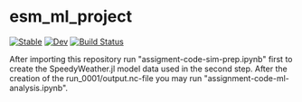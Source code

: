 # esm_ml_project

[![Stable](https://img.shields.io/badge/docs-stable-blue.svg)](https://pabloconrat.github.io/esm_ml_project.jl/stable/)
[![Dev](https://img.shields.io/badge/docs-dev-blue.svg)](https://pabloconrat.github.io/esm_ml_project.jl/dev/)
[![Build Status](https://github.com/pabloconrat/esm_ml_project.jl/actions/workflows/CI.yml/badge.svg?branch=main)](https://github.com/pabloconrat/esm_ml_project.jl/actions/workflows/CI.yml?query=branch%3Amain)

After importing this repository run "assigment-code-sim-prep.ipynb" first to create the SpeedyWeather.jl model data used in the second step. After the creation of the run_0001/output.nc-file you may run "assignment-code-ml-analysis.ipynb".
